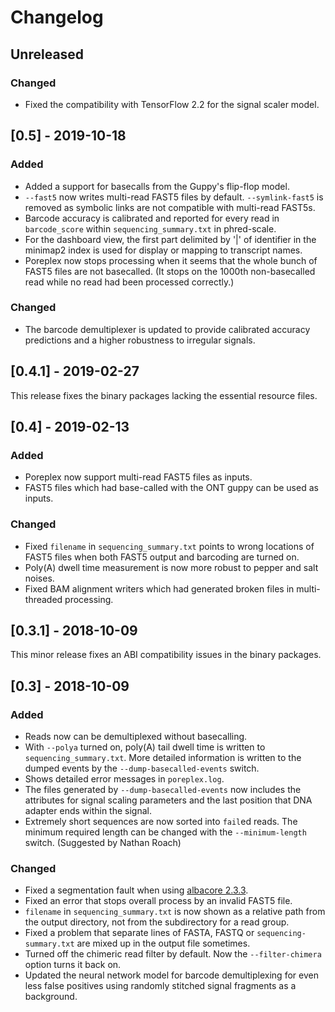 # Changelog

## Unreleased

### Changed
- Fixed the compatibility with TensorFlow 2.2 for the signal scaler model.

## [0.5] - 2019-10-18

### Added
- Added a support for basecalls from the Guppy's flip-flop model.
- `--fast5` now writes multi-read FAST5 files by default. `--symlink-fast5`
  is removed as symbolic links are not compatible with multi-read FAST5s.
- Barcode accuracy is calibrated and reported for every read in
  `barcode_score` within `sequencing_summary.txt` in phred-scale.
- For the dashboard view, the first part delimited by '|' of identifier in
  the minimap2 index is used for display or mapping to transcript names.
- Poreplex now stops processing when it seems that the whole bunch of FAST5
  files are not basecalled. (It stops on the 1000th non-basecalled read while
  no read had been processed correctly.)

### Changed
- The barcode demultiplexer is updated to provide calibrated accuracy predictions
  and a higher robustness to irregular signals.

## [0.4.1] - 2019-02-27

This release fixes the binary packages lacking the essential resource files.

## [0.4] - 2019-02-13

### Added
- Poreplex now support multi-read FAST5 files as inputs.
- FAST5 files which had base-called with the ONT guppy can be used as inputs.

### Changed
- Fixed `filename` in `sequencing_summary.txt` points to wrong locations of
  FAST5 files when both FAST5 output and barcoding are turned on.
- Poly(A) dwell time measurement is now more robust to pepper and salt
  noises.
- Fixed BAM alignment writers which had generated broken files in
  multi-threaded processing.

## [0.3.1] - 2018-10-09

This minor release fixes an ABI compatibility issues in the binary packages.

## [0.3] - 2018-10-09

### Added
- Reads now can be demultiplexed without basecalling.
- With `--polya` turned on, poly(A) tail dwell time is written
  to `sequencing_summary.txt`. More detailed information is
  written to the dumped events by the `--dump-basecalled-events`
  switch.
- Shows detailed error messages in `poreplex.log`.
- The files generated by `--dump-basecalled-events` now includes
  the attributes for signal scaling parameters and the last position
  that DNA adapter ends within the signal.
- Extremely short sequences are now sorted into `fail`ed reads.
  The minimum required length can be changed with the
  `--minimum-length` switch. (Suggested by Nathan Roach)

### Changed
- Fixed a segmentation fault when using
  [albacore 2.3.3](https://community.nanoporetech.com/posts/albacore-2-3-3).
- Fixed an error that stops overall process by an invalid FAST5 file.
- `filename` in `sequencing_summary.txt` is now shown as a relative path
  from the output directory, not from the subdirectory for a read
  group.
- Fixed a problem that separate lines of FASTA, FASTQ or
  `sequencing-summary.txt` are mixed up in the output file sometimes.
- Turned off the chimeric read filter by default. Now the `--filter-chimera`
  option turns it back on.
- Updated the neural network model for barcode demultiplexing for
  even less false positives using randomly stitched signal fragments
  as a background.

